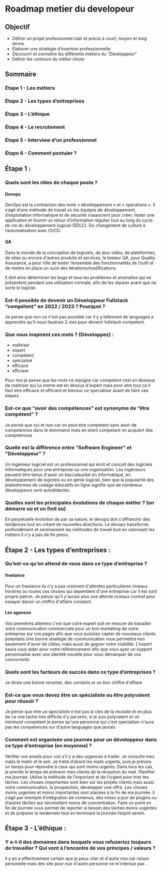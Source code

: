 # Roadmap metier du developeur

## Objectif

- Définir un projet professionnel clair et précis à court, moyen et long terme.
- Élaborer une stratégie d’insertion professionnelle
- Découvrir et connaître les différents métiers du “Développeur”
- Définir les contours du métier choisi

## Sommaire
### Étape 1 - Les métiers
### Étape 2 - Les types d’entreprises
### Étape 3 - L’éthique
### Étape 4 - Le recrutement 
### Étape 5 - Interview d’un professionnel
### Étape 6 - Comment postuler ?

## Étape 1 :

### Quels sont les rôles de chaque poste ?
#### Devops

DevOps est la contraction des mots « développement » et « opérations ». Il s’agit d’une méthode de travail où les équipes de développement, d’exploitation informatique et de sécurité s’associent pour créer, tester une application et fournir un retour d’information régulier tout au long du cycle de vie du développement logiciel (SDLC). Du changement de culture à l’automatisation avec CI/CD.

#### QA

Dans le monde de la conception de logiciels, de jeux vidéo, de plateformes, de sites ou encore d'autres produits et services, le testeur QA, pour Quality Assurance, a pour rôle de tester l’ensemble des fonctionnalités de l’outil et de mettre en place un suivi des itérations/modifications.

Il doit ainsi déterminer les bugs et tous les problèmes et anomalies qui se présentent pendant une utilisation normale, afin de les réparer avant que ne sorte le logiciel.


### Est-il possible de devenir un Développeur Fullstack “compétent” en 2022 / 2023 ? Pourquoi ?

Je pense que non ce n'est pas possible car il y a tellement de languages a apprendre qu'il nous faudrais 2 vies pour devenir fullstack competent.

### Que vous inspirent ces mots ? (Développez) :
- maîtriser
- expert
- compétent
- spécialisé
- efficace
- efficient

Pour moi je pense que les mots ce rejoigne car competent cest en dessous de maitriser qui lui meme est en dessus d'expert mais pour etre tout ca il faut etre efficace et efficient et biensur ce specialiser avant de faire ces etapes.

### Est-ce que “avoir des compétences” est synonyme de “être compétent” ?

Je pense que oui et non car on peut etre competent sans avoir de competences dans le dommaine mais en etant competant on acquiert des competences

### Quelle est la différence entre “Software Engineer” et "Développeur" ? 

Un ingénieur logiciel est un professionnel qui écrit et conçoit des logiciels informatiques pour une entreprise ou une organisation. Les ingénieurs peuvent être tenus d'avoir un baccalauréat en informatique, en développement de logiciels ou en génie logiciel, bien que la popularité des platesformes de codage éducatifs en ligne signifie que de nombreux développeurs sont autodidactes.

### Quelles sont les principales évolutions de chaque métier ? (on démarre où et on finit où)

En perpétuelle évolution de par sa nature, le devops doit s'affranchir des tendances tout en créant de nouvelles directions. Le devops transforme profondément et sereinement les méthodes de travail tout en valorisant les métiers.Il n'y a pas de fin prevu.

## Étape 2 - Les types d’entreprises :
### Qu’est-ce qu’on attend de vous dans ce type d’entreprise ?
#### freelance 

Pour un freelance ils n'y a pas vraiment d'attentes particulieres niveaux horaires ou toutes ces choses qui dependent d'une entreprise car il est sont propre patron. Je pense qu'il y'aurais plus une attente niveaux contrat pour essayer davoir un chiffre d'affaire constant.

#### Les agences

 Vos premières attentes c'est que votre expert soit en mesure de travailler votre communication commerciale pour un bon markéting de votre entreprise sur vos pages afin que vous puissiez capter de nouveaux clients potentiels.Une bonne stratégie de communication vous permettra non seulement d'avoir de  cibles, mais aussi de gagner votre visibilité. L'expert saura vous aider pour votre référencement afin que vous ayez un support personnalisé avec une identité visuelle pour vous démarquer de vos concurrents. 

### Quels sont les facteurs de succès dans ce type d’entreprises ?

Je dirais une bonne renomer, des contacts et un bon chiffre d'affaire

### Est-ce que vous devez être un spécialiste ou être polyvalent pour réussir ?

Je pense que etre un specialiste n'est pas la cles de la reussite et en plus de ca une tache tres difficile d'y parvenir, si je suis polyvalent et un minimum competent je pense qu'une personne qui c'est specialiser n'aura pas les competences sur d'autre languages que jaurais.

### Comment est organisée une journée pour un développeur dans ce type d’entreprise (en moyenne) ?

Vérifier vos emails pour voir s’il y a des urgences à traiter. Je consulte mes mails le matin et le soir. Je traite d’abord les mails urgents, puis je prévois un temps pour répondre à ceux qui sont moins urgents. Dans tous les cas, je prends le temps de prévenir mes clients de la réception du mail.
Planifier ma journée. Utilise la méthode de l’important et de l’urgent pour trier tes tâches. Les choses importantes sont bien sûr les projets clients mais aussi votre communication, la prospection, développer une offre. Les choses moins urgentes et moins importantes sont placées à la fin de ma journée. Il s’agit par exemple d’intégration de contenus, des mises à jour de plugins ou d’autres tâches qui nécessitent moins de concentration.
Faire un point en fin de journée vous permet de reporter si besoin des tâches moins urgentes et de préparer le lendemain tout en terminant la journée l’esprit serein.

## Étape 3 - L’éthique :
### Y a-t-il des domaines dans lesquels vous refuseriez toujours de travailler ? Qui vont à l’encontre de vos principes / valeurs ?

Il y en a effectivement certain que je peux citer et d'autre non car raison personelle mais des site pour nuir d'autre personne ne m'intersse pas .




 